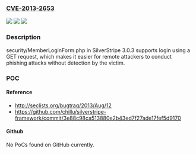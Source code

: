 ### [CVE-2013-2653](https://cve.mitre.org/cgi-bin/cvename.cgi?name=CVE-2013-2653)
![](https://img.shields.io/static/v1?label=Product&message=n%2Fa&color=blue)
![](https://img.shields.io/static/v1?label=Version&message=n%2Fa&color=blue)
![](https://img.shields.io/static/v1?label=Vulnerability&message=n%2Fa&color=brighgreen)

### Description

security/MemberLoginForm.php in SilverStripe 3.0.3 supports login using a GET request, which makes it easier for remote attackers to conduct phishing attacks without detection by the victim.

### POC

#### Reference
- http://seclists.org/bugtraq/2013/Aug/12
- https://github.com/chillu/silverstripe-framework/commit/3e88c98ca513880e2b43ed7f27ade17fef5d9170

#### Github
No PoCs found on GitHub currently.

